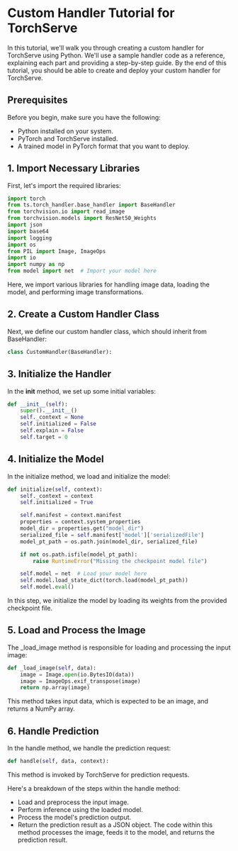 # Custom Handler Tutorial for TorchServe

In this tutorial, we'll walk you through creating a custom handler for TorchServe using Python. We'll use a sample handler code as a reference, explaining each part and providing a step-by-step guide. By the end of this tutorial, you should be able to create and deploy your custom handler for TorchServe.

## Prerequisites

Before you begin, make sure you have the following:

- Python installed on your system.
- PyTorch and TorchServe installed.
- A trained model in PyTorch format that you want to deploy.

## 1. Import Necessary Libraries

First, let's import the required libraries:

```python
import torch
from ts.torch_handler.base_handler import BaseHandler
from torchvision.io import read_image
from torchvision.models import ResNet50_Weights
import json
import base64
import logging
import os
from PIL import Image, ImageOps
import io
import numpy as np
from model import net  # Import your model here
```
Here, we import various libraries for handling image data, loading the model, and performing image transformations.


## 2. Create a Custom Handler Class
Next, we define our custom handler class, which should inherit from BaseHandler:

```python
class CustomHandler(BaseHandler):
```


## 3. Initialize the Handler
In the __init__ method, we set up some initial variables:
```python
def __init__(self):
    super().__init__()
    self._context = None
    self.initialized = False
    self.explain = False
    self.target = 0
```


## 4. Initialize the Model
In the initialize method, we load and initialize the model:
```python
def initialize(self, context):
    self._context = context
    self.initialized = True

    self.manifest = context.manifest
    properties = context.system_properties
    model_dir = properties.get("model_dir")
    serialized_file = self.manifest['model']['serializedFile']
    model_pt_path = os.path.join(model_dir, serialized_file)

    if not os.path.isfile(model_pt_path):
        raise RuntimeError("Missing the checkpoint model file")

    self.model = net  # Load your model here
    self.model.load_state_dict(torch.load(model_pt_path))
    self.model.eval()

```
In this step, we initialize the model by loading its weights from the provided checkpoint file.

## 5. Load and Process the Image
The _load_image method is responsible for loading and processing the input image:
```python
def _load_image(self, data):
    image = Image.open(io.BytesIO(data))
    image = ImageOps.exif_transpose(image)
    return np.array(image)
```
This method takes input data, which is expected to be an image, and returns a NumPy array.

## 6. Handle Prediction
In the handle method, we handle the prediction request:
```python
def handle(self, data, context):
```
This method is invoked by TorchServe for prediction requests.

Here's a breakdown of the steps within the handle method:

- Load and preprocess the input image.
- Perform inference using the loaded model.
- Process the model's prediction output.
- Return the prediction result as a JSON object.
The code within this method processes the image, feeds it to the model, and returns the prediction result.











